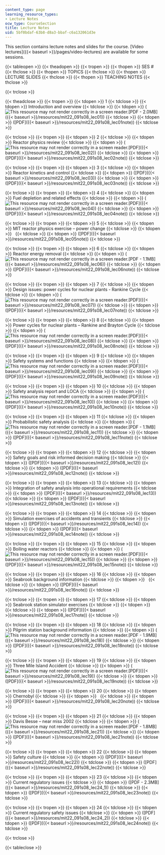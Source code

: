 ```yaml
---
content_type: page
learning_resource_types:
- Lecture Notes
ocw_type: CourseSection
title: Lecture Notes
uid: 5bf0bdaf-63b8-d8a3-bbaf-c6a132061d3e
---
```


This section contains lecture notes and slides for the course. [Video lectures]({{< baseurl >}}/pages/video-lectures) are available for some sessions.

{{< tableopen >}}
{{< theadopen >}}
{{< tropen >}}
{{< thopen >}}
SES #
{{< thclose >}}
{{< thopen >}}
TOPICS
{{< thclose >}}
{{< thopen >}}
LECTURE SLIDES
{{< thclose >}}
{{< thopen >}}
TEACHING NOTES
{{< thclose >}}

{{< trclose >}}

{{< theadclose >}}
{{< tropen >}}
{{< tdopen >}}
1
{{< tdclose >}}
{{< tdopen >}}
Introduction and overview
{{< tdclose >}}
{{< tdopen >}}
(![This resource may not render correctly in a screen reader.](/images/inacessible.gif)[PDF - 2.0MB]({{< baseurl >}}/resources/mit22_091s08_lec01))
{{< tdclose >}}
{{< tdopen >}}
([PDF]({{< baseurl >}}/resources/mit22_091s08_lec01note))
{{< tdclose >}}

{{< trclose >}}
{{< tropen >}}
{{< tdopen >}}
2
{{< tdclose >}}
{{< tdopen >}}
Reactor physics review
{{< tdclose >}}
{{< tdopen >}}
(![This resource may not render correctly in a screen reader.](/images/inacessible.gif)[PDF]({{< baseurl >}}/resources/mit22_091s08_lec02))
{{< tdclose >}}
{{< tdopen >}}
([PDF]({{< baseurl >}}/resources/mit22_091s08_lec02note))
{{< tdclose >}}

{{< trclose >}}
{{< tropen >}}
{{< tdopen >}}
3
{{< tdclose >}}
{{< tdopen >}}
Reactor kinetics and control
{{< tdclose >}}
{{< tdopen >}}
([PDF]({{< baseurl >}}/resources/mit22_091s08_lec03))
{{< tdclose >}}
{{< tdopen >}}
([PDF]({{< baseurl >}}/resources/mit22_091s08_lec03note))
{{< tdclose >}}

{{< trclose >}}
{{< tropen >}}
{{< tdopen >}}
4
{{< tdclose >}}
{{< tdopen >}}
Fuel depletion and related effects
{{< tdclose >}}
{{< tdopen >}}
(![This resource may not render correctly in a screen reader.](/images/inacessible.gif)[PDF]({{< baseurl >}}/resources/mit22_091s08_lec04))
{{< tdclose >}}
{{< tdopen >}}
([PDF]({{< baseurl >}}/resources/mit22_091s08_lec04note))
{{< tdclose >}}

{{< trclose >}}
{{< tropen >}}
{{< tdopen >}}
5
{{< tdclose >}}
{{< tdopen >}}
MIT reactor physics exercise – power change
{{< tdclose >}}
{{< tdopen >}}
 
{{< tdclose >}}
{{< tdopen >}}
([PDF]({{< baseurl >}}/resources/mit22_091s08_lec05note))
{{< tdclose >}}

{{< trclose >}}
{{< tropen >}}
{{< tdopen >}}
6
{{< tdclose >}}
{{< tdopen >}}
Reactor energy removal
{{< tdclose >}}
{{< tdopen >}}
(![This resource may not render correctly in a screen reader.](/images/inacessible.gif)[PDF - 1.1MB]({{< baseurl >}}/resources/mit22_091s08_lec06))
{{< tdclose >}}
{{< tdopen >}}
([PDF]({{< baseurl >}}/resources/mit22_091s08_lec06note))
{{< tdclose >}}

{{< trclose >}}
{{< tropen >}}
{{< tdopen >}}
7
{{< tdclose >}}
{{< tdopen >}}
Design issues: power cycles for nuclear plants - Rankine Cycle
{{< tdclose >}}
{{< tdopen >}}
(![This resource may not render correctly in a screen reader.](/images/inacessible.gif)[PDF]({{< baseurl >}}/resources/mit22_091s08_lec07))
{{< tdclose >}}
{{< tdopen >}}
([PDF]({{< baseurl >}}/resources/mit22_091s08_lec07note))
{{< tdclose >}}

{{< trclose >}}
{{< tropen >}}
{{< tdopen >}}
8
{{< tdclose >}}
{{< tdopen >}}
Power cycles for nuclear plants – Rankine and Brayton Cycle
{{< tdclose >}}
{{< tdopen >}}
(![This resource may not render correctly in a screen reader.](/images/inacessible.gif)[PDF]({{< baseurl >}}/resources/mit22_091s08_lec08))
{{< tdclose >}}
{{< tdopen >}}
([PDF]({{< baseurl >}}/resources/mit22_091s08_lec08note))
{{< tdclose >}}

{{< trclose >}}
{{< tropen >}}
{{< tdopen >}}
9
{{< tdclose >}}
{{< tdopen >}}
Safety systems and functions
{{< tdclose >}}
{{< tdopen >}}
(![This resource may not render correctly in a screen reader.](/images/inacessible.gif)[PDF]({{< baseurl >}}/resources/mit22_091s08_lec09))
{{< tdclose >}}
{{< tdopen >}}
([PDF]({{< baseurl >}}/resources/mit22_091s08_lec09note))
{{< tdclose >}}

{{< trclose >}}
{{< tropen >}}
{{< tdopen >}}
10
{{< tdclose >}}
{{< tdopen >}}
Safety analysis report and LOCA
{{< tdclose >}}
{{< tdopen >}}
(![This resource may not render correctly in a screen reader.](/images/inacessible.gif)[PDF]({{< baseurl >}}/resources/mit22_091s08_lec10))
{{< tdclose >}}
{{< tdopen >}}
([PDF]({{< baseurl >}}/resources/mit22_091s08_lec10note))
{{< tdclose >}}

{{< trclose >}}
{{< tropen >}}
{{< tdopen >}}
11
{{< tdclose >}}
{{< tdopen >}}
Probabilistic safety analysis
{{< tdclose >}}
{{< tdopen >}}
(![This resource may not render correctly in a screen reader.](/images/inacessible.gif)[PDF - 1.1MB]({{< baseurl >}}/resources/mit22_091s08_lec11))
{{< tdclose >}}
{{< tdopen >}}
([PDF]({{< baseurl >}}/resources/mit22_091s08_lec11note))
{{< tdclose >}}

{{< trclose >}}
{{< tropen >}}
{{< tdopen >}}
12
{{< tdclose >}}
{{< tdopen >}}
Safety goals and risk informed decision making
{{< tdclose >}}
{{< tdopen >}}
([PDF]({{< baseurl >}}/resources/mit22_091s08_lec12))
{{< tdclose >}}
{{< tdopen >}}
([PDF]({{< baseurl >}}/resources/mit22_091s08_lec12note))
{{< tdclose >}}

{{< trclose >}}
{{< tropen >}}
{{< tdopen >}}
13
{{< tdclose >}}
{{< tdopen >}}
Integration of safety analysis into operational requirements
{{< tdclose >}}
{{< tdopen >}}
([PDF]({{< baseurl >}}/resources/mit22_091s08_lec13))
{{< tdclose >}}
{{< tdopen >}}
([PDF]({{< baseurl >}}/resources/mit22_091s08_lec13note))
{{< tdclose >}}

{{< trclose >}}
{{< tropen >}}
{{< tdopen >}}
14
{{< tdclose >}}
{{< tdopen >}}
Simulation exercises of accidents and transients
{{< tdclose >}}
{{< tdopen >}}
([PDF]({{< baseurl >}}/resources/mit22_091s08_lec14))
{{< tdclose >}}
{{< tdopen >}}
([PDF]({{< baseurl >}}/resources/mit22_091s08_lec14note))
{{< tdclose >}}

{{< trclose >}}
{{< tropen >}}
{{< tdopen >}}
15
{{< tdclose >}}
{{< tdopen >}}
Boiling water reactors
{{< tdclose >}}
{{< tdopen >}}
(![This resource may not render correctly in a screen reader.](/images/inacessible.gif)[PDF]({{< baseurl >}}/resources/mit22_091s08_lec15))
{{< tdclose >}}
{{< tdopen >}}
([PDF]({{< baseurl >}}/resources/mit22_091s08_lec15note))
{{< tdclose >}}

{{< trclose >}}
{{< tropen >}}
{{< tdopen >}}
16
{{< tdclose >}}
{{< tdopen >}}
Seabrook background information
{{< tdclose >}}
{{< tdopen >}}
 
{{< tdclose >}}
{{< tdopen >}}
([PDF]({{< baseurl >}}/resources/mit22_091s08_lec16note))
{{< tdclose >}}

{{< trclose >}}
{{< tropen >}}
{{< tdopen >}}
17
{{< tdclose >}}
{{< tdopen >}}
Seabrook station simulator exercises
{{< tdclose >}}
{{< tdopen >}}
 
{{< tdclose >}}
{{< tdopen >}}
([PDF]({{< baseurl >}}/resources/mit22_091s08_lec17note))
{{< tdclose >}}

{{< trclose >}}
{{< tropen >}}
{{< tdopen >}}
18
{{< tdclose >}}
{{< tdopen >}}
Pilgrim station background information
{{< tdclose >}}
{{< tdopen >}}
(![This resource may not render correctly in a screen reader.](/images/inacessible.gif)[PDF - 1.9MB]({{< baseurl >}}/resources/mit22_091s08_lec18))
{{< tdclose >}}
{{< tdopen >}}
([PDF]({{< baseurl >}}/resources/mit22_091s08_lec18note))
{{< tdclose >}}

{{< trclose >}}
{{< tropen >}}
{{< tdopen >}}
19
{{< tdclose >}}
{{< tdopen >}}
Three Mile Island Accident
{{< tdclose >}}
{{< tdopen >}}
(![This resource may not render correctly in a screen reader.](/images/inacessible.gif)[PDF]({{< baseurl >}}/resources/mit22_091s08_lec19))
{{< tdclose >}}
{{< tdopen >}}
([PDF]({{< baseurl >}}/resources/mit22_091s08_lec19note))
{{< tdclose >}}

{{< trclose >}}
{{< tropen >}}
{{< tdopen >}}
20
{{< tdclose >}}
{{< tdopen >}}
Chernobyl
{{< tdclose >}}
{{< tdopen >}}
 
{{< tdclose >}}
{{< tdopen >}}
([PDF]({{< baseurl >}}/resources/mit22_091s08_lec20note))
{{< tdclose >}}

{{< trclose >}}
{{< tropen >}}
{{< tdopen >}}
21
{{< tdclose >}}
{{< tdopen >}}
Davis Besse – near miss 2002
{{< tdclose >}}
{{< tdopen >}}
(![This resource may not render correctly in a screen reader.](/images/inacessible.gif)[PDF - 1.8MB]({{< baseurl >}}/resources/mit22_091s08_lec21))
{{< tdclose >}}
{{< tdopen >}}
([PDF]({{< baseurl >}}/resources/mit22_091s08_lec21note))
{{< tdclose >}}

{{< trclose >}}
{{< tropen >}}
{{< tdopen >}}
22
{{< tdclose >}}
{{< tdopen >}}
Safety culture
{{< tdclose >}}
{{< tdopen >}}
([PDF]({{< baseurl >}}/resources/mit22_091s08_lec22))
{{< tdclose >}}
{{< tdopen >}}
([PDF]({{< baseurl >}}/resources/mit22_091s08_lec22note))
{{< tdclose >}}

{{< trclose >}}
{{< tropen >}}
{{< tdopen >}}
23
{{< tdclose >}}
{{< tdopen >}}
Current regulatory issues
{{< tdclose >}}
{{< tdopen >}}
([PDF - 2.3MB]({{< baseurl >}}/resources/mit22_091s08_lec24_1))
{{< tdclose >}}
{{< tdopen >}}
([PDF]({{< baseurl >}}/resources/mit22_091s08_lec23note))
{{< tdclose >}}

{{< trclose >}}
{{< tropen >}}
{{< tdopen >}}
24
{{< tdclose >}}
{{< tdopen >}}
Current regulatory safety issues
{{< tdclose >}}
{{< tdopen >}}
([PDF]({{< baseurl >}}/resources/mit22_091s08_lec24_2))
{{< tdclose >}}
{{< tdopen >}}
([PDF]({{< baseurl >}}/resources/mit22_091s08_lec24note))
{{< tdclose >}}

{{< trclose >}}

{{< tableclose >}}